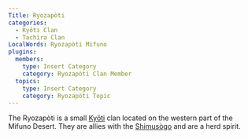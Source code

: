 ```yaml
---
Title: Ryozapòti
categories:
  - Kyōti Clan
  - Tachìra Clan
LocalWords: Ryozapòti Mifuno
plugins:
  members:
    type: Insert Category
    category: Ryozapòti Clan Member
  topics:
    type: Insert Category
    category: Ryozapòti Topic
---
```


The Ryozapòti is a small [Kyōti](/kyōti/) clan located on the western part of the Mifuno Desert. They are allies with the [Shimusògo]() and are a herd spirit.
